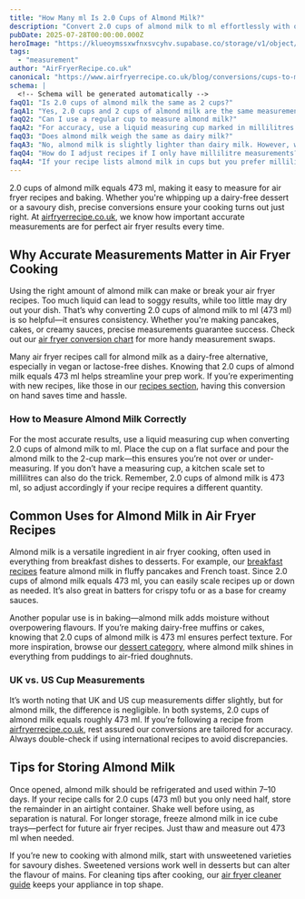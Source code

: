 ```yaml
---
title: "How Many ml Is 2.0 Cups of Almond Milk?"
description: "Convert 2.0 cups of almond milk to ml effortlessly with our precise guide. Perfect for air fryer recipes and baking conversions!"
pubDate: 2025-07-28T00:00:00.000Z
heroImage: "https://klueoymssxwfnxsvcyhv.supabase.co/storage/v1/object/public/Shmucket/how-many-ml-is-2-cups-almond-milk.webp"
tags:
  - "measurement"
author: "AirFryerRecipe.co.uk"
canonical: "https://www.airfryerrecipe.co.uk/blog/conversions/cups-to-ml/how-many-ml-is-2-cups-almond-milk"
schema: |
  <!-- Schema will be generated automatically -->
faqQ1: "Is 2.0 cups of almond milk the same as 2 cups?"
faqA1: "Yes, 2.0 cups and 2 cups of almond milk are the same measurement, equalling 473 ml. The decimal is often used for precision in recipes, but the quantity remains identical."
faqQ2: "Can I use a regular cup to measure almond milk?"
faqA2: "For accuracy, use a liquid measuring cup marked in millilitres or cups. A standard drinking cup isn’t precise—2.0 cups of almond milk should be 473 ml for consistent results in air fryer recipes."
faqQ3: "Does almond milk weigh the same as dairy milk?"
faqA3: "No, almond milk is slightly lighter than dairy milk. However, when measuring by volume (like 2.0 cups or 473 ml), the difference in weight doesn’t affect most air fryer recipes."
faqQ4: "How do I adjust recipes if I only have millilitre measurements?"
faqA4: "If your recipe lists almond milk in cups but you prefer millilitres, remember that 2.0 cups equals 473 ml. Use a measuring jug with ml markings for accuracy, especially in baking or sauces."
---
```

<p>2.0 cups of almond milk equals 473 ml, making it easy to measure for air fryer recipes and baking. Whether you're whipping up a dairy-free dessert or a savoury dish, precise conversions ensure your cooking turns out just right. At <a href=https://www.airfryerrecipe.co.uk>airfryerrecipe.co.uk</a>, we know how important accurate measurements are for perfect air fryer results every time.</p>  

<h2>Why Accurate Measurements Matter in Air Fryer Cooking</h2>  
<p>Using the right amount of almond milk can make or break your air fryer recipes. Too much liquid can lead to soggy results, while too little may dry out your dish. That’s why converting 2.0 cups of almond milk to ml (473 ml) is so helpful—it ensures consistency. Whether you're making pancakes, cakes, or creamy sauces, precise measurements guarantee success. Check out our <a href=https://www.airfryerrecipe.co.uk/air-fryer-conversion-chart>air fryer conversion chart</a> for more handy measurement swaps.</p>  

<p>Many air fryer recipes call for almond milk as a dairy-free alternative, especially in vegan or lactose-free dishes. Knowing that 2.0 cups of almond milk equals 473 ml helps streamline your prep work. If you’re experimenting with new recipes, like those in our <a href=https://www.airfryerrecipe.co.uk/recipes>recipes section</a>, having this conversion on hand saves time and hassle.</p>  

<h3>How to Measure Almond Milk Correctly</h3>  
<p>For the most accurate results, use a liquid measuring cup when converting 2.0 cups of almond milk to ml. Place the cup on a flat surface and pour the almond milk to the 2-cup mark—this ensures you’re not over or under-measuring. If you don’t have a measuring cup, a kitchen scale set to millilitres can also do the trick. Remember, 2.0 cups of almond milk is 473 ml, so adjust accordingly if your recipe requires a different quantity.</p>  

<h2>Common Uses for Almond Milk in Air Fryer Recipes</h2>  
<p>Almond milk is a versatile ingredient in air fryer cooking, often used in everything from breakfast dishes to desserts. For example, our <a href=https://www.airfryerrecipe.co.uk/recipe-category/breakfast>breakfast recipes</a> feature almond milk in fluffy pancakes and French toast. Since 2.0 cups of almond milk equals 473 ml, you can easily scale recipes up or down as needed. It’s also great in batters for crispy tofu or as a base for creamy sauces.</p>  

<p>Another popular use is in baking—almond milk adds moisture without overpowering flavours. If you’re making dairy-free muffins or cakes, knowing that 2.0 cups of almond milk is 473 ml ensures perfect texture. For more inspiration, browse our <a href=https://www.airfryerrecipe.co.uk/recipe-category/dessert>dessert category</a>, where almond milk shines in everything from puddings to air-fried doughnuts.</p>  

<h3>UK vs. US Cup Measurements</h3>  
<p>It’s worth noting that UK and US cup measurements differ slightly, but for almond milk, the difference is negligible. In both systems, 2.0 cups of almond milk equals roughly 473 ml. If you’re following a recipe from <a href=https://www.airfryerrecipe.co.uk>airfryerrecipe.co.uk</a>, rest assured our conversions are tailored for accuracy. Always double-check if using international recipes to avoid discrepancies.</p>  

<h2>Tips for Storing Almond Milk</h2>  
<p>Once opened, almond milk should be refrigerated and used within 7–10 days. If your recipe calls for 2.0 cups (473 ml) but you only need half, store the remainder in an airtight container. Shake well before using, as separation is natural. For longer storage, freeze almond milk in ice cube trays—perfect for future air fryer recipes. Just thaw and measure out 473 ml when needed.</p>  

<p>If you’re new to cooking with almond milk, start with unsweetened varieties for savoury dishes. Sweetened versions work well in desserts but can alter the flavour of mains. For cleaning tips after cooking, our <a href=https://www.airfryerrecipe.co.uk/air-fryer-cleaner>air fryer cleaner guide</a> keeps your appliance in top shape.</p>

